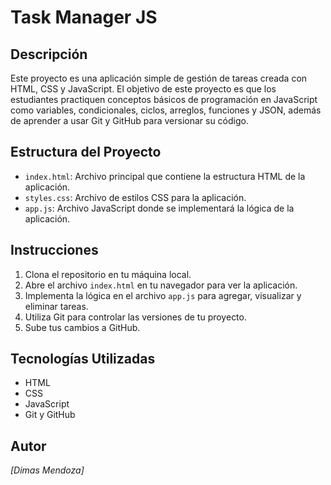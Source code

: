# Task Manager JS
## Descripción

Este proyecto es una aplicación simple de gestión de tareas creada con HTML, CSS y JavaScript. El objetivo de este proyecto es que los estudiantes practiquen conceptos básicos de programación en JavaScript como variables, condicionales, ciclos, arreglos, funciones y JSON, además de aprender a usar Git y GitHub para versionar su código.

## Estructura del Proyecto

- `index.html`: Archivo principal que contiene la estructura HTML de la aplicación.
- `styles.css`: Archivo de estilos CSS para la aplicación.
- `app.js`: Archivo JavaScript donde se implementará la lógica de la aplicación.

## Instrucciones

1. Clona el repositorio en tu máquina local.
2. Abre el archivo `index.html` en tu navegador para ver la aplicación.
3. Implementa la lógica en el archivo `app.js` para agregar, visualizar y eliminar tareas.
4. Utiliza Git para controlar las versiones de tu proyecto.
5. Sube tus cambios a GitHub.

## Tecnologías Utilizadas

- HTML
- CSS
- JavaScript
- Git y GitHub

## Autor

*[Dimas Mendoza]*

